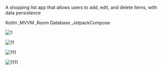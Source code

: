A shopping list app that allows users to add, edit, and delete items, with data persistence

Kotlin ,MVVM ,Room Database ,JetpackCompose

![1](https://github.com/user-attachments/assets/e1dea969-870b-438c-9ac1-bd73631415f8)

![11](https://github.com/user-attachments/assets/7d67a757-de7c-48dd-bd61-7e56b2d81861)

![111](https://github.com/user-attachments/assets/c8768c86-6eef-4362-bd5b-4b3f57ac779d)

![1111](https://github.com/user-attachments/assets/6bfd04b8-baf0-4bf7-9fdb-220976e4ed01)
